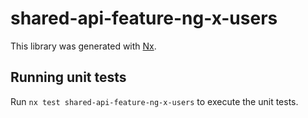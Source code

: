 # shared-api-feature-ng-x-users

This library was generated with [Nx](https://nx.dev).

## Running unit tests

Run `nx test shared-api-feature-ng-x-users` to execute the unit tests.
